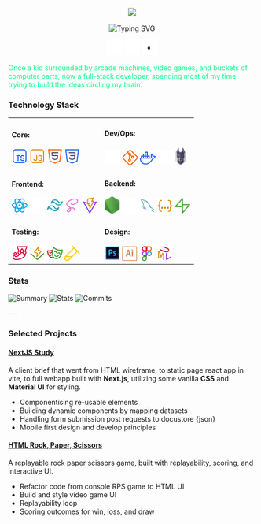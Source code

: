 <p align="center">
  <a href="https://github.com/DenverCoder1">
    <img src="./svgs/nameBanner.svg">
    </a>
</p>

<p align="center">
    <img src="https://readme-typing-svg.demolab.com?font=inter&pause=1000&color=00FF84&center=true&vCenter=true&random=false&width=435&lines=Full-stack+developer;UI%2FUX+Designer;Business+Owner;Resilient+Learner" alt="Typing SVG" />
</p>

<p align="center">
    <a href="https://www.linkedin.com/in/james-hearn-73769493/"><img width="32px" src="./svgs/linkedIn.svg" /></a>
    <a href="https://codepen.io/moose-hub/pens/showcase"><img width="32px" src="./svgs/codepen.svg" /></a>
    <a href="https://jhearn.dev"><img width="32px" src="./svgs/portfolio.svg" /></a>
</p>

<p align="left" style="color: #00ff84;">
    Once a kid surrounded by arcade machines, video games, and buckets of computer parts, now a full-stack developer, spending most of my time trying to build the ideas circling my brain.
</p>

<h3>Technology Stack</h3>
<table style="width: 100%;">
  <tr width="100%">
    <td width="50%">
      <h4>Core:</h4>
      <img width="32px" src="./svgs/typescript.svg" />
      <img width="32px" src="./svgs/javascript.svg" />
      <img width="32px" src="./svgs/html.svg" />
      <img width="32px" src="./svgs/css.svg" />
    </td>
    <td width="50%">
      <h4>Dev/Ops:</h4>
      <img width="32px" src="./svgs/vercel.svg" />
      <img width="32px" src="./svgs/git.svg" />
      <img width="32px" src="./svgs/docker.svg" />
      <img width="32px" src="./svgs/husky.svg" />
      <img width="24px" src="./svgs/snyk.svg" />
    </td>
  </tr>
  <tr>
    <td width="50%">
      <h4>Frontend:</h4>
      <img width="32px" src="./svgs/react.svg" />
      <img width="32px" src="./svgs/nextjs.svg" />
      <img width="32px" src="./svgs/tailwind.svg" />
      <img width="32px" src="./svgs/sass.svg" />
      <img width="32px" src="./svgs/vite.svg" />
    </td>
    <td width="50%">
      <h4>Backend:</h4>
      <img width="32px" src="./svgs/node.svg" />
      <img width="32px" src="./svgs/express.svg" />
      <img width="32px" src="./svgs/sql.svg" />
      <img width="32px" src="./svgs/json.svg" />
      <img width="32px" src="./svgs/supabase.svg" />
    </td>
  </tr>
  <tr>
    <td width="50%">
      <h4>Testing:</h4>
      <img width="32px" src="./svgs/jest.svg" />
      <img width="32px" src="./svgs/vitest.svg" />
      <img width="32px" src="./svgs/playwright.svg" />
      <img width="32px" src="./svgs/supertest.svg" />
    </td>
    <td width="50%">
      <h4>Design:</h4>
      <img width="32px" src="./svgs/photoshop.svg" />
      <img width="30px" src="./svgs/illustrator.svg" />
      <img width="32px" src="./svgs/figma.svg" />
      <img width="32px" src="./svgs/uml.svg" />
    </td>
  </tr>
</table>

### Stats

<p align="center">

![Summary](http://github-profile-summary-cards.vercel.app/api/cards/profile-details?username=moose-hub&theme=dark)
![Stats](http://github-profile-summary-cards.vercel.app/api/cards/stats?username=moose-hub&theme=dark)
![Commits](http://github-profile-summary-cards.vercel.app/api/cards/productive-time?username=moose-hub&theme=dark&utcOffset=8)
</p>
---

### Selected Projects

#### [NextJS Study](https://github.com/moose-hub/nextJSStudy)

A client brief that went from HTML wireframe, to static page react app in vite, to full webapp built with **Next.js**, utilizing some vanilla **CSS** and **Material UI** for styling.

- Componentising re-usable elements
- Building dynamic components by mapping datasets
- Handling form submission post requests to docustore {json}
- Mobile first design and develop principles

#### [HTML Rock, Paper, Scissors](https://github.com/moose-hub/html-RPS)

A replayable rock paper scissors game, built with replayability, scoring, and interactive UI.

- Refactor code from console RPS game to HTML UI
- Build and style video game UI
- Replayability loop
- Scoring outcomes for win, loss, and draw